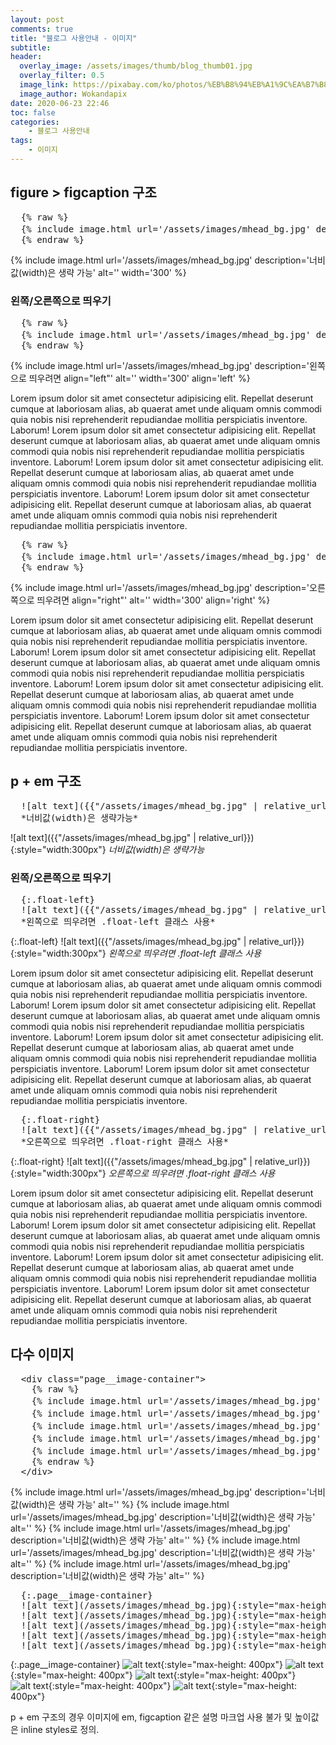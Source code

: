 ```yaml
---
layout: post
comments: true
title: "블로그 사용안내 - 이미지"
subtitle:
header:
  overlay_image: /assets/images/thumb/blog_thumb01.jpg
  overlay_filter: 0.5
  image_link: https://pixabay.com/ko/photos/%EB%B8%94%EB%A1%9C%EA%B7%B8-%EC%9D%B8%ED%84%B0%EB%84%B7-%EC%9B%B9-%EA%B8%B0%EC%88%A0-2355684/
  image_author: Wokandapix
date: 2020-06-23 22:46
toc: false
categories:
    - 블로그 사용안내
tags:
    - 이미지
---
```

## figure > figcaption 구조

<pre class="codebox" title="html 코드">
  {% raw %}
  {% include image.html url='/assets/images/mhead_bg.jpg' description='너비값(width)은 생략 가능' alt='' width='300' %}
  {% endraw %}
</pre>

{% include image.html url='/assets/images/mhead_bg.jpg' description='너비값(width)은 생략 가능' alt='' width='300' %}

### 왼쪽/오른쪽으로 띄우기

<pre class="codebox" title="html 코드">
  {% raw %}
  {% include image.html url='/assets/images/mhead_bg.jpg' description='왼쪽으로 띄우려면 align="left"' alt='' width='300' align='left' %}
  {% endraw %}
</pre>

{% include image.html url='/assets/images/mhead_bg.jpg' description='왼쪽으로 띄우려면 align="left"' alt='' width='300' align='left' %}

Lorem ipsum dolor sit amet consectetur adipisicing elit. Repellat deserunt cumque at laboriosam alias, ab quaerat amet unde aliquam omnis commodi quia nobis nisi reprehenderit repudiandae mollitia perspiciatis inventore. Laborum! Lorem ipsum dolor sit amet consectetur adipisicing elit. Repellat deserunt cumque at laboriosam alias, ab quaerat amet unde aliquam omnis commodi quia nobis nisi reprehenderit repudiandae mollitia perspiciatis inventore. Laborum! Lorem ipsum dolor sit amet consectetur adipisicing elit. Repellat deserunt cumque at laboriosam alias, ab quaerat amet unde aliquam omnis commodi quia nobis nisi reprehenderit repudiandae mollitia perspiciatis inventore. Laborum! Lorem ipsum dolor sit amet consectetur adipisicing elit. Repellat deserunt cumque at laboriosam alias, ab quaerat amet unde aliquam omnis commodi quia nobis nisi reprehenderit repudiandae mollitia perspiciatis inventore.

<pre class="codebox" title="html 코드">
  {% raw %}
  {% include image.html url='/assets/images/mhead_bg.jpg' description='오른쪽으로 띄우려면 align="right"' alt='' width='300' align='right' %}
  {% endraw %}
</pre>

{% include image.html url='/assets/images/mhead_bg.jpg' description='오른쪽으로 띄우려면 align="right"' alt='' width='300' align='right' %}

Lorem ipsum dolor sit amet consectetur adipisicing elit. Repellat deserunt cumque at laboriosam alias, ab quaerat amet unde aliquam omnis commodi quia nobis nisi reprehenderit repudiandae mollitia perspiciatis inventore. Laborum! Lorem ipsum dolor sit amet consectetur adipisicing elit. Repellat deserunt cumque at laboriosam alias, ab quaerat amet unde aliquam omnis commodi quia nobis nisi reprehenderit repudiandae mollitia perspiciatis inventore. Laborum! Lorem ipsum dolor sit amet consectetur adipisicing elit. Repellat deserunt cumque at laboriosam alias, ab quaerat amet unde aliquam omnis commodi quia nobis nisi reprehenderit repudiandae mollitia perspiciatis inventore. Laborum! Lorem ipsum dolor sit amet consectetur adipisicing elit. Repellat deserunt cumque at laboriosam alias, ab quaerat amet unde aliquam omnis commodi quia nobis nisi reprehenderit repudiandae mollitia perspiciatis inventore.

## p + em 구조

<pre class="codebox" title="markdown 코드">
  ![alt text]({{"/assets/images/mhead_bg.jpg" | relative_url}}){:style="width:300px"}
  *너비값(width)은 생략가능*
</pre>

![alt text]({{"/assets/images/mhead_bg.jpg" | relative_url}}){:style="width:300px"}
*너비값(width)은 생략가능*

### 왼쪽/오른쪽으로 띄우기

<pre class="codebox" title="markdown 코드">
  {:.float-left}
  ![alt text]({{"/assets/images/mhead_bg.jpg" | relative_url}}){:style="width:300px"}
  *왼쪽으로 띄우려면 .float-left 클래스 사용*
</pre>

{:.float-left}
![alt text]({{"/assets/images/mhead_bg.jpg" | relative_url}}){:style="width:300px"}
*왼쪽으로 띄우려면 .float-left 클래스 사용*

Lorem ipsum dolor sit amet consectetur adipisicing elit. Repellat deserunt cumque at laboriosam alias, ab quaerat amet unde aliquam omnis commodi quia nobis nisi reprehenderit repudiandae mollitia perspiciatis inventore. Laborum! Lorem ipsum dolor sit amet consectetur adipisicing elit. Repellat deserunt cumque at laboriosam alias, ab quaerat amet unde aliquam omnis commodi quia nobis nisi reprehenderit repudiandae mollitia perspiciatis inventore. Laborum! Lorem ipsum dolor sit amet consectetur adipisicing elit. Repellat deserunt cumque at laboriosam alias, ab quaerat amet unde aliquam omnis commodi quia nobis nisi reprehenderit repudiandae mollitia perspiciatis inventore. Laborum! Lorem ipsum dolor sit amet consectetur adipisicing elit. Repellat deserunt cumque at laboriosam alias, ab quaerat amet unde aliquam omnis commodi quia nobis nisi reprehenderit repudiandae mollitia perspiciatis inventore.

<pre class="codebox" title="markdown 코드">
  {:.float-right}
  ![alt text]({{"/assets/images/mhead_bg.jpg" | relative_url}}){:style="width:300px"}
  *오른쪽으로 띄우려면 .float-right 클래스 사용*
</pre>

{:.float-right}
![alt text]({{"/assets/images/mhead_bg.jpg" | relative_url}}){:style="width:300px"}
*오른쪽으로 띄우려면 .float-right 클래스 사용*

Lorem ipsum dolor sit amet consectetur adipisicing elit. Repellat deserunt cumque at laboriosam alias, ab quaerat amet unde aliquam omnis commodi quia nobis nisi reprehenderit repudiandae mollitia perspiciatis inventore. Laborum! Lorem ipsum dolor sit amet consectetur adipisicing elit. Repellat deserunt cumque at laboriosam alias, ab quaerat amet unde aliquam omnis commodi quia nobis nisi reprehenderit repudiandae mollitia perspiciatis inventore. Laborum! Lorem ipsum dolor sit amet consectetur adipisicing elit. Repellat deserunt cumque at laboriosam alias, ab quaerat amet unde aliquam omnis commodi quia nobis nisi reprehenderit repudiandae mollitia perspiciatis inventore. Laborum! Lorem ipsum dolor sit amet consectetur adipisicing elit. Repellat deserunt cumque at laboriosam alias, ab quaerat amet unde aliquam omnis commodi quia nobis nisi reprehenderit repudiandae mollitia perspiciatis inventore.

## 다수 이미지

<pre class="codebox" title="html 코드">
  &lt;div class="page__image-container"&gt;
    {% raw %}
    {% include image.html url='/assets/images/mhead_bg.jpg' description='너비값(width)은 생략 가능' alt='' %}
    {% include image.html url='/assets/images/mhead_bg.jpg' description='너비값(width)은 생략 가능' alt='' %}
    {% include image.html url='/assets/images/mhead_bg.jpg' description='너비값(width)은 생략 가능' alt='' %}
    {% include image.html url='/assets/images/mhead_bg.jpg' description='너비값(width)은 생략 가능' alt='' %}
    {% include image.html url='/assets/images/mhead_bg.jpg' description='너비값(width)은 생략 가능' alt='' %}
    {% endraw %}
  &lt;/div&gt;
</pre>

<div class="page__image-container">
  {% include image.html url='/assets/images/mhead_bg.jpg' description='너비값(width)은 생략 가능' alt='' %}
  {% include image.html url='/assets/images/mhead_bg.jpg' description='너비값(width)은 생략 가능' alt='' %}
  {% include image.html url='/assets/images/mhead_bg.jpg' description='너비값(width)은 생략 가능' alt='' %}
  {% include image.html url='/assets/images/mhead_bg.jpg' description='너비값(width)은 생략 가능' alt='' %}
  {% include image.html url='/assets/images/mhead_bg.jpg' description='너비값(width)은 생략 가능' alt='' %}
</div>

<pre class="codebox" title="markdown 코드">
  {:.page__image-container}
  ![alt text](/assets/images/mhead_bg.jpg){:style="max-height: 400px"}
  ![alt text](/assets/images/mhead_bg.jpg){:style="max-height: 400px"}
  ![alt text](/assets/images/mhead_bg.jpg){:style="max-height: 400px"}
  ![alt text](/assets/images/mhead_bg.jpg){:style="max-height: 400px"}
  ![alt text](/assets/images/mhead_bg.jpg){:style="max-height: 400px"}
</pre>

{:.page__image-container}
![alt text](/assets/images/mhead_bg.jpg){:style="max-height: 400px"}
![alt text](/assets/images/mhead_bg.jpg){:style="max-height: 400px"}
![alt text](/assets/images/mhead_bg.jpg){:style="max-height: 400px"}
![alt text](/assets/images/mhead_bg.jpg){:style="max-height: 400px"}
![alt text](/assets/images/mhead_bg.jpg){:style="max-height: 400px"}

p + em 구조의 경우 이미지에 em, figcaption 같은 설명 마크업 사용 불가 및 높이값은 inline styles로 정의.